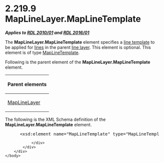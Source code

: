<html dir="LTR" xmlns:mshelp="http://msdn.microsoft.com/mshelp" xmlns:ddue="http://ddue.schemas.microsoft.com/authoring/2003/5" xmlns:xlink="http://www.w3.org/1999/xlink" xmlns:tool="http://www.microsoft.com/tooltip">
    <head>
        <meta http-equiv="Content-Type" content="text/html; CHARSET=utf-8"></meta>
        <meta name="save" content="history"></meta>
        <title>2.219.9 MapLineLayer.MapLineTemplate</title>
        <xml>
            <mshelp:toctitle title="2.219.9 MapLineLayer.MapLineTemplate"></mshelp:toctitle>
            <mshelp:rltitle title="[MS-RDL]: MapLineLayer.MapLineTemplate"></mshelp:rltitle>
            <mshelp:keyword index="A" term="46ed59e3-c834-4e01-adeb-ed71c4ec8056"></mshelp:keyword>
            <mshelp:attr name="DCSext.ContentType" value="open specification"></mshelp:attr>
            <mshelp:attr name="AssetID" value="46ed59e3-c834-4e01-adeb-ed71c4ec8056"></mshelp:attr>
            <mshelp:attr name="TopicType" value="kbRef"></mshelp:attr>
            <mshelp:attr name="DCSext.Title" value="[MS-RDL]: MapLineLayer.MapLineTemplate" />
        </xml>
    </head>
    <body>
        <div id="header">
            <h1 class="heading">2.219.9 MapLineLayer.MapLineTemplate</h1>
        </div>
        <div id="mainSection">
            <div id="mainBody">
                <div id="allHistory" class="saveHistory"></div>
                <div id="sectionSection0" class="section" name="collapseableSection">
                    

<p><b><i>Applies to </i></b><a href="3428e690-a348-4ec7-8a6a-8efb42d2cdee.htm"><b><i>RDL 2010/01</i></b></a><b><i>
and </i></b><a href="52ce3983-2bfc-4e72-9359-42aaf5fe4509.htm"><b><i>RDL 2016/01</i></b></a></p>

<p>The <b>MapLineLayer.MapLineTemplate</b> element specifies a <a href="b2482b3f-74ab-4ca8-a9e5-c07955011743.htm#gt_19320cda-2059-4c2a-bc76-bc138d465c03">line template</a> to be applied
for <a href="b2482b3f-74ab-4ca8-a9e5-c07955011743.htm#gt_f22336b1-9342-44fa-a0e9-4168c9f428c7">lines</a> in the parent <a href="b2482b3f-74ab-4ca8-a9e5-c07955011743.htm#gt_d18f341f-9a11-41e7-bc17-fa40808259cc">line layer</a>. This element is
optional. This element is of type <a href="37e2d016-be53-44eb-a5ae-5a01d6400909.htm">MapLineTemplate</a>.</p>

<p>Following is the parent element of the <b>MapLineLayer.MapLineTemplate</b>
element.</p>

<table>
 <thead>
  <tr>
   <th>
   <p>Parent elements</p>
   </th>
  </tr>
 </thead>
 <tr>
  <td>
  <p><a href="8681b1dc-d73e-4d35-b4fa-f7f459d4a304.htm">MapLineLayer</a></p>
  </td>
 </tr>
</table>

<p>The following is the XML Schema definition of the <b>MapLineLayer.MapLineTemplate</b>
element.           </p>

<dl>
<dd>
<div><pre> &lt;xsd:element name=&quot;MapLineTemplate&quot; type=&quot;MapLineTemplateType&quot; minOccurs=&quot;0&quot; /&gt;
</pre></div>
</dd></dl>


                </div>
            </div>
        </div>
    </body>
</html>
